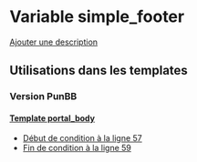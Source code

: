 # Variable simple_footer
[Ajouter une description](https://fa-tvars.appspot.com/var/simple_footer)

## Utilisations dans les templates

### Version PunBB

#### [Template portal_body](punbb/portal_body.md)
* [Début de condition &agrave; la ligne 57](../punbb/portal_body.tpl#L57)
* [Fin de condition &agrave; la ligne 59](../punbb/portal_body.tpl#L59)
